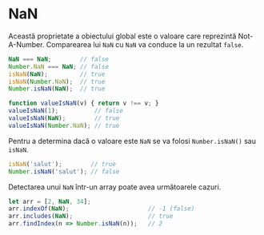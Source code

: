 # NaN

Această proprietate a obiectului global este o valoare care reprezintă Not-A-Number. Comparearea lui `NaN` cu `NaN` va conduce la un rezultat `false`.

```javascript
NaN === NaN;        // false
Number.NaN === NaN; // false
isNaN(NaN);         // true
isNaN(Number.NaN);  // true
Number.isNaN(NaN);  // true

function valueIsNaN(v) { return v !== v; }
valueIsNaN(1);          // false
valueIsNaN(NaN);        // true
valueIsNaN(Number.NaN); // true
```

Pentru a determina dacă o valoare este `NaN` se va folosi `Number.isNaN()` sau `isNaN`.

```javascript
isNaN('salut');        // true
Number.isNaN('salut'); // false
```

Detectarea unui `NaN` într-un array poate avea următoarele cazuri.

```javascript
let arr = [2, NaN, 34];
arr.indexOf(NaN);                      // -1 (false)
arr.includes(NaN);                     // true
arr.findIndex(n => Number.isNaN(n));   // 2
```
